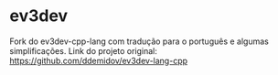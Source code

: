 # ev3dev
Fork do ev3dev-cpp-lang com tradução para o português e algumas simplificações. 
Link do projeto original: https://github.com/ddemidov/ev3dev-lang-cpp
